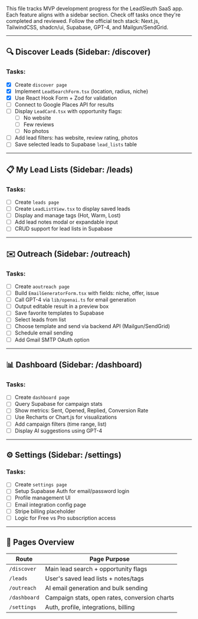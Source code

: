 This file tracks MVP development progress for the LeadSleuth SaaS app. Each feature aligns with a sidebar section. Check off tasks once they're completed and reviewed. Follow the official tech stack: Next.js, TailwindCSS, shadcn/ui, Supabase, GPT-4, and Mailgun/SendGrid.

---

## 🔍 Discover Leads (Sidebar: /discover)

### Tasks:
- [x] Create `discover page`
- [x] Implement `LeadSearchForm.tsx` (location, radius, niche)
- [x] Use React Hook Form + Zod for validation
- [ ] Connect to Google Places API for results
- [ ] Display `LeadCard.tsx` with opportunity flags:
  - [ ] No website
  - [ ] Few reviews
  - [ ] No photos
- [ ] Add lead filters: has website, review rating, photos
- [ ] Save selected leads to Supabase `lead_lists` table

---

## 📋 My Lead Lists (Sidebar: /leads)

### Tasks:
- [ ] Create `leads page`
- [ ] Create `LeadListView.tsx` to display saved leads
- [ ] Display and manage tags (Hot, Warm, Lost)
- [ ] Add lead notes modal or expandable input
- [ ] CRUD support for lead lists in Supabase

---

## ✉️ Outreach (Sidebar: /outreach)

### Tasks:
- [ ] Create `aoutreach page`
- [ ] Build `EmailGeneratorForm.tsx` with fields: niche, offer, issue
- [ ] Call GPT-4 via `lib/openai.ts` for email generation
- [ ] Output editable result in a preview box
- [ ] Save favorite templates to Supabase
- [ ] Select leads from list
- [ ] Choose template and send via backend API (Mailgun/SendGrid)
- [ ] Schedule email sending
- [ ] Add Gmail SMTP OAuth option

---

## 📊 Dashboard (Sidebar: /dashboard)

### Tasks:
- [ ] Create `dashboard page`
- [ ] Query Supabase for campaign stats
- [ ] Show metrics: Sent, Opened, Replied, Conversion Rate
- [ ] Use Recharts or Chart.js for visualizations
- [ ] Add campaign filters (time range, list)
- [ ] Display AI suggestions using GPT-4

---

## ⚙️ Settings (Sidebar: /settings)

### Tasks:
- [ ] Create `settings page`
- [ ] Setup Supabase Auth for email/password login
- [ ] Profile management UI
- [ ] Email integration config page
- [ ] Stripe billing placeholder
- [ ] Logic for Free vs Pro subscription access

---

## 📁 Pages Overview

| Route              | Page Purpose                                  |
|--------------------|-----------------------------------------------|
| `/discover`        | Main lead search + opportunity flags          |
| `/leads`           | User's saved lead lists + notes/tags          |
| `/outreach`        | AI email generation and bulk sending          |
| `/dashboard`       | Campaign stats, open rates, conversion charts |
| `/settings`        | Auth, profile, integrations, billing          |

